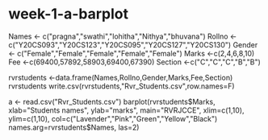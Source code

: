 # week-1-a-barplot
Names <- c("pragna","swathi","lohitha","Nithya","bhuvana")
Rollno <- c("Y20CS093","Y20CS123","Y20CS095","Y20CS127","Y20CS130")
Gender <- c("Female","Female","Female","Female","Female")
Marks <-c(2,4,6,8,10)
Fee <-c(69400,57892,58903,69400,67390)
Section <-c("C","C","C","B","B")

rvrstudents <-data.frame(Names,Rollno,Gender,Marks,Fee,Section)
rvrstudents
write.csv(rvrstudents,"Rvr_Students.csv",row.names=F)

a <- read.csv("Rvr_Students.csv")
barplot(rvrstudents$Marks,
        xlab="Students names",
        ylab="marks",
        main="RVRJCCE",
        xlim=c(1,10),
        ylim=c(1,10),
        col=c("Lavender","Pink","Green","Yellow","Black")
        names.arg=rvrstudents$Names,
        las=2)
